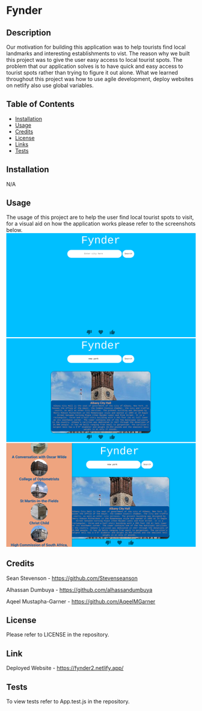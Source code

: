 # Fynder

## Description

Our motivation for building this application was to help tourists find local landmarks and interesting establishments to vist. The reason why we built this project was to give the user easy access to local tourist spots. The problem that our application solves is to have quick and easy access to tourist spots rather than trying to figure it out alone. What we learned throughout this project was how to use agile development, deploy websites on netlify also use global variables.   

## Table of Contents 

- [Installation](#installation)
- [Usage](#usage)
- [Credits](#credits)
- [License](#license)
- [Links](#link)
- [Tests](#tests)

## Installation

N/A

## Usage

The usage of this project are to help the user find local tourist spots to visit, for a visual aid on how the application works please refer to the screenshots below.
![alt text](assets/images/screenshot-1.png)
![alt text](assets/images/screenshot-2.png)
![alt text](assets/images/screenshot-3.png)

## Credits

Sean Stevenson - https://github.com/Stevenseanson

Alhassan Dumbuya - https://github.com/alhassandumbuya

Aqeel Mustapha-Garner - https://github.com/AqeelMGarner 

## License

Please refer to LICENSE in the repository. 

## Link 

Deployed Website - https://fynder2.netlify.app/

## Tests

To view tests refer to App.test.js in the repository.
